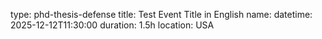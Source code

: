 
type: phd-thesis-defense
title: Test Event Title in English
name: 
datetime: 2025-12-12T11:30:00
duration: 1.5h
location: USA
